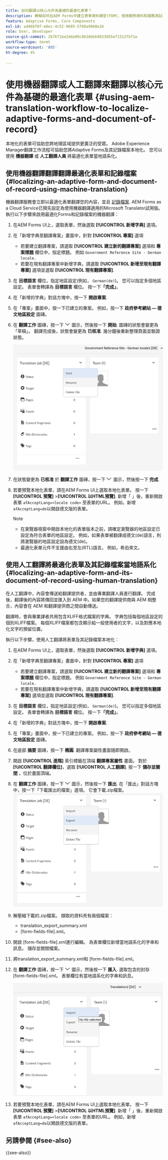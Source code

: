 ```yaml
---
title: 如何翻譯以核心元件為基礎的最適化表單？
description: 瞭解如何在AEM Forms中建立表單資料模型(FDM)、使用範例資料和服務測試模型，以及為模型設定各種選項。
feature: Adaptive Forms, Core Components
exl-id: ad46bf0f-e6ec-4c52-9695-5768a9968e16
role: User, Developer
source-git-commit: 2b76f1be2dda99c8638deb9633055e71312fbf1e
workflow-type: tm+mt
source-wordcount: '885'
ht-degree: 4%

---
```


# 使用機器翻譯或人工翻譯來翻譯以核心元件為基礎的最適化表單 {#using-aem-translation-workflow-to-localize-adaptive-forms-and-document-of-record}

本地化的表單可協助您跨地理區域提供更廣泛的受眾。 Adobe Experience Manager翻譯工作流程可協助您將Adaptive Forms及其記錄檔案本地化。 您可以使用 **機器翻譯** 或 **人工翻譯人員** 將最適化表單當地語系化。

## 使用機器翻譯翻譯翻譯最適化表單和記錄檔案 {#localizing-an-adaptive-form-and-document-of-record-using-machine-translation}

機器翻譯服務會立即以最適化表單翻譯您的內容，並且 [記錄檔案](/help/forms/generate-document-of-record-core-components.md). AEM Forms as a Cloud Service已預先設定為使用機器翻譯適用的Microsoft Translator試用版。 執行以下步驟來啟用最適化Forms和記錄檔案的機器翻譯：

1. 在AEM Forms UI上，選取表單，然後選取 **[!UICONTROL 新增字典]** 選項。
1. 在「新增字典至翻譯專案」畫面中，針對 **[!UICONTROL 專案]** 選項

   * 若要建立翻譯專案，請選取 **[!UICONTROL 建立新的翻譯專案]** 選項和 **專案標題** 欄位中，指定標題。 例如 `Government Reference Site - German locale.`
   * 若要在現有翻譯專案中新增字典，請選取 **[!UICONTROL 新增至現有翻譯專案]** 選項並選取 **[!UICONTROL 現有翻譯專案]**.
1. 在 **目標語言** 欄位，指定地區設定(例如， `German(de)`)。 您可以指定多個地區設定。 表單會轉譯為 **目標語言** 欄位。 按一下&#x200B;**「完成」**。
1. 在「新增的字典」對話方塊中，按一下 **開啟專案**.
1. 在「專案」畫面中，按一下已建立的專案。 例如，按一下 **政府參考網站 — 德文地區設定** 圖磚。
1. 在 **翻譯工作** 圖磚，按一下 ![aem62forms_downarrow](assets/aem62forms_downarrow.png) 圖示，然後按一下 **開始**. 圖磚的狀態會變更為「草稿」。 翻譯完成後，狀態會變更為 **已核准**. 幾分鐘後重新整理頁面並驗證狀態。

   ![開始翻譯](/help/forms/assets/adaptive-forms-core-components-start-translation.png)
1. 在狀態變更為 **已核准** 於 **翻譯工作** 圖磚，按一下 ![aem62forms_downarrow](assets/aem62forms_downarrow.png) 圖示，然後按一下 **完成**.

1. 若要預覽本地化表單，請在AEM Forms UI上選取本地化表單。 按一下 **[!UICONTROL 預覽]** >**[!UICONTROL 以HTML預覽]**. 新增「 」後，重新開啟表單 `afAcceptLang=<locale code>` 至表單的URL。 例如，新增 `afAcceptLang=de`以開啟德文版的表單。


   >[!NOTE]
   >
   >* 在瀏覽器視窗中開啟本地化的表單版本之前，請確定瀏覽器的地區設定已設定為符合表單的地區設定。 例如，如果表單被翻譯成德文(de)語言，則將瀏覽器的地區設定設為德文(de)。
   >* 最適化表單元件不支援由右至左(RTL)語言。 例如，希伯來文。

<!-- 
   Along with the Adaptive form, the auto-generated document of record is also localized.

   For more information on Document of Record settings and configuration, see:

   [Document of Record Template](/help/forms/using/generate-document-of-record-for-non-xfa-based-adaptive-forms.md#p-document-of-record-template-configuration-p)

   [Document of Record settings](/help/forms/using/generate-document-of-record-for-non-xfa-based-adaptive-forms.md#p-document-of-record-settings-p)

1. [Customize the branding information of the document of record](/help/forms/using/generate-document-of-record-for-non-xfa-based-adaptive-forms.md) and ensure that the browser locale is set to the same language to which you have localized the Adaptive Form using machine language. The browser locale helps localize the branding information in the document of record.
1. To view the localized document of record, select Generate Preview. The document of record PDF is generated and opened in a new tab in your browser.

-->

## 使用人工翻譯將最適化表單及其記錄檔案當地語系化 {#localizing-an-adaptive-form-and-its-document-of-record-using-human-translation}

在人工翻譯中，內容會傳送給翻譯提供者，並由專業翻譯人員進行翻譯。 完成後，翻譯後的內容將傳回並匯入到 AEM 中。如果您的翻譯提供商與 AEM 相整合，內容會在 AEM 和翻譯提供商之間自動傳送。

翻譯時，會與專業譯者共用包含XLIFF格式檔案的字典。 字典包括每個地區設定的個別XLIFF檔案。 每個XLIFF檔案都包含顯示給一般使用者的文字，以及對應本地化文字的預留位置。

執行以下步驟，使用人工翻譯將表單及其記錄檔案本地化：

1. 在AEM Forms UI上，選取表單，然後選取 **[!UICONTROL 新增字典]** 選項。
1. 在「新增字典至翻譯專案」畫面中，針對 **[!UICONTROL 專案]** 選項

   * 若要建立翻譯專案，請選取 **[!UICONTROL 建立新的翻譯專案]** 選項和 **專案標題** 欄位中，指定標題。 例如 `Government Reference Site - German locale.`
   * 若要在現有翻譯專案中新增字典，請選取 **[!UICONTROL 新增至現有翻譯專案]** 選項並選取 **[!UICONTROL 現有翻譯專案]**.
1. 在 **目標語言** 欄位，指定地區設定(例如， `German(de)`)。 您可以指定多個地區設定。 表單會轉譯為 **目標語言** 欄位。 按一下&#x200B;**「完成」**。
1. 在「新增的字典」對話方塊中，按一下 **開啟專案**.
1. 在「專案」畫面中，按一下已建立的專案。 例如，按一下 **政府參考網站 — 德文地區設定** 圖磚。
1. 在底部 **摘要** 圖磚，按一下 **橢圓**. 翻譯專案屬性畫面隨即開啟。
1. 開啟 **[!UICONTROL 進階]** 索引標籤在頂端 **翻譯專案屬性** 畫面。 對於 **[!UICONTROL 翻譯欄位]**，選取 **[!UICONTROL 人工翻譯]**. 按一下 **儲存並關閉** ，位於畫面頂端。
1. 在 **翻譯工作** 圖磚，按一下 ![aem62forms_downarrow](assets/aem62forms_downarrow.png) 圖示，然後按一下 **匯出**. 在「匯出」對話方塊中，按一下「下載匯出的檔案」選項。 它會下載.zip檔案。
   ![匯出翻譯檔案](/help/forms/assets/adaptive-forms-core-components-start-translation-export.png)
1. 解壓縮下載的.zip檔案。 擷取的資料夾有兩個檔案：
   * translation_export_summary.xml
   * [form-fields-file].xml。
1. 開啟 [form-fields-file].xml進行編輯。 為表單欄位新增當地語系化的字串和訊息。 儲存並關閉檔案。
1. 將translation_export_summary.xml和 [form-fields-file].xml。
1. 在 **翻譯工作** 圖磚，按一下 ![aem62forms_downarrow](assets/aem62forms_downarrow.png) 圖示，然後按一下 **匯入**. 選取包含的封存 [form-fields-file].xml。 表單欄位有當地語系化的字串和訊息。

   ![匯入翻譯檔案](/help/forms/assets/adaptive-forms-core-components-start-translation-import.png)

1. 若要預覽本地化表單，請在AEM Forms UI上選取本地化表單。 按一下 **[!UICONTROL 預覽]** >**[!UICONTROL 以HTML預覽]**. 新增「 」後，重新開啟表單 `afAcceptLang=<locale code>` 至表單的URL。 例如，新增 `afAcceptLang=de`以開啟德文版的表單。

## 另請參閱 {#see-also}

{{see-also}}